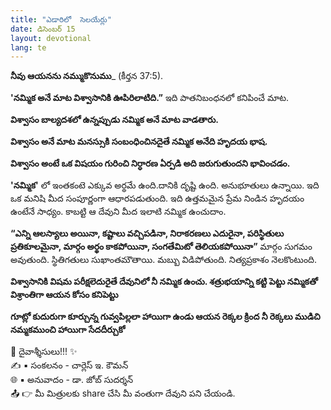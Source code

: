 ```yaml
---
title: "ఎడారిలో  సెలయేర్లు"
date: డిసెంబర్ 15
layout: devotional
lang: te
---
```


**నీవు ఆయనను నమ్ముకొనుము**_ (కీర్తన 37:5). 

**'నమ్మిక అనే మాట విశ్వాసానికి ఊపిరిలాటిది.”** ఇది పాతనిబంధనలో కనిపించే మాట.

 **విశ్వాసం బాల్యదశలో ఉన్నప్పుడు నమ్మిక అనే మాట వాడతారు.** 

**విశ్వాసం అనే మాట మనస్సుకి సంబంధించినదైతే నమ్మిక అనేది హృదయ భాష.**

 **విశ్వాసం అంటే ఒక విషయం గురించి నిర్ధారణ ఏర్పడి అది జరుగుతుందని భావించడం.**

**'నమ్మిక'** లో ఇంతకంటె ఎక్కువ అర్థమే ఉంది.దానికి దృష్టి ఉంది. అనుభూతులు ఉన్నాయి. ఇది ఒక మనిషి మీద సంపూర్ణంగా ఆధారపడుతుంది. ఇది ఉత్తమమైన ప్రేమ నిండిన హృదయం ఉంటేనే సాధ్యం. కాబట్టి ఆ దేవుని మీద ఇలాటి నమ్మిక ఉంచుదాం. 

**“ఎన్ని ఆలస్యాలు అయినా, కష్టాలు వచ్చిపడినా, నిరాకరణలు ఎదురైనా, పరిస్థితులు ప్రతికూలమైనా, మార్గం అర్థం కాకపోయినా, సంగతేమిటో తెలియకపోయినా”** మార్గం సుగమం అవుతుంది. స్థితిగతులు సుఖాంతమౌతాయి. మబ్బు విడిపోతుంది. నిత్యప్రకాశం నెలకొంటుంది.

**విశ్వాసానికి విషమ పరీక్షలెదురైతే దేవునిలో నీ నమ్మిక ఉంచు. శత్రుభయాన్ని కట్టి పెట్టు నమ్మికతో విశ్రాంతిగా ఆయన కోసం కనిపెట్టు**

**గూట్లో కుదురుగా కూర్చున్న గువ్వపిల్లలా హాయిగా ఉండు ఆయన రెక్కల క్రింద నీ రెక్కలు ముడిచి నమ్మకముంచి హాయిగా సేదదీర్చుకో**

<div class="blessing">🙏 <span class="bless-text">దైవాశ్శీసులు!!!</span> ✨</div>

<div class="credit">✍️ <span class="credit-text">▪ సంకలనం - చార్లెస్ ఇ. కౌమన్</span></div>
<div class="credit">🌐 <span class="credit-text">▪ అనువాదం - డా. జోబ్ సుదర్శన్</span></div>


<div class="share">📤 👉 <span class="share-text">మీ మిత్రులకు share చేసి మీ వంతుగా దేవుని పని చేయండి.</span></div>
